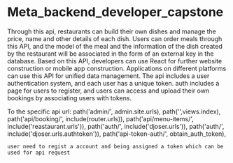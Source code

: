 # Meta_backend_developer_capstone

 Through this api, restaurants can build their own dishes and manage the price, name and other details of each dish. Users can order meals through this API, and the model of the meal and the information of the dish created by the restaurant will be associated in the form of an external key in the database. Based on this API, developers can use React for further website construction or mobile app construction. Applications on different platforms can use this API for unified data management. The api includes a user authentication system, and each user has a unique token. auth includes a page for users to register, and users can access and upload their own bookings by associating users with tokens.
 
To the specific api url:
    path('admin/', admin.site.urls),
    path('',views.index),
    path('api/booking/', include(router.urls)),
    path('api/menu-items/', include('reastaurant.urls')),
    path('auth/', include('djoser.urls')),
    path('auth/', include('djoser.urls.authtoken')),
    path('api-token-auth/', obtain_auth_token),
    
    user need to regist a account and being assigned a token which can be used for api request
